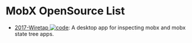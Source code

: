 # MobX OpenSource List

- [2017-Wiretap ![code](https://ng-tech.icu/assets/code.svg)](https://github.com/Raathigesh/wiretap): A desktop app for inspecting mobx and mobx state tree apps.

